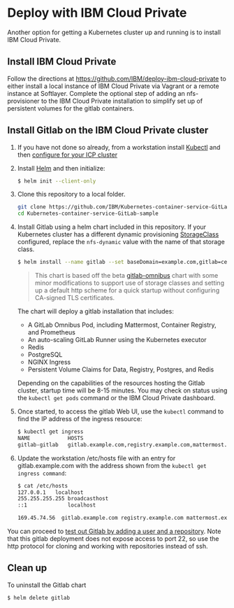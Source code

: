 # Deploy with IBM Cloud Private

Another option for getting a Kubernetes cluster up and running is to install IBM Cloud Private.

## Install IBM Cloud Private

Follow the directions at https://github.com/IBM/deploy-ibm-cloud-private to either install a local instance of IBM Cloud Private via Vagrant or a remote instance at Softlayer. Complete the optional step of adding an nfs-provisioner to the IBM Cloud Private installation to simplify set up of persistent volumes for the gitlab containers.

## Install Gitlab on the IBM Cloud Private cluster

1.  If you have not done so already, from a workstation install [Kubectl](https://kubernetes.io/docs/tasks/tools/install-kubectl/) and then [configure for your ICP cluster](https://github.com/IBM/deploy-ibm-cloud-private#accessing-ibm-cloud-private)

2.  Install [Helm](https://github.com/kubernetes/helm) and then initialize:

    ```bash
    $ helm init --client-only
    ```

3.  Clone this repository to a local folder.

    ```bash
    git clone https://github.com/IBM/Kubernetes-container-service-GitLab-sample.git
    cd Kubernetes-container-service-GitLab-sample
    ```

4.  Install Gitlab using a helm chart included in this repository. If your Kubernetes cluster has a different dynamic provisioning [StorageClass](https://kubernetes.io/docs/concepts/storage/persistent-volumes/#storageclasses) configured, replace the `nfs-dynamic` value with the name of that storage class.

    ```bash
    $ helm install --name gitlab --set baseDomain=example.com,gitlab=ce,legoEmail=fake@fake.com,provider=,gitlabConfigStorageClass=nfs-dynamic,gitlabDataStorageClass=nfs-dynamic,gitlabRegistryStorageClass=nfs-dynamic,postgresStorageClass=nfs-dynamic,redisStorageClass=nfs-dynamic,externalScheme=http charts/gitlab-omnibus
    ```

    > This chart is based off the beta [gitlab-omnibus](https://gitlab.com/charts/charts.gitlab.io/tree/master/charts/gitlab-omnibus) chart with some minor modifications to support use of storage classes and setting up a default http scheme for a quick startup without configuring CA-signed TLS certificates.

    The chart will deploy a gitlab installation that includes:

    *   A GitLab Omnibus Pod, including Mattermost, Container Registry, and Prometheus
    *   An auto-scaling GitLab Runner using the Kubernetes executor
    *   Redis
    *   PostgreSQL
    *   NGINX Ingress
    *   Persistent Volume Claims for Data, Registry, Postgres, and Redis

    Depending on the capabilities of the resources hosting the Gitlab cluster, startup time will be 8-15 minutes. You may check on status using the `kubectl get pods` command or the IBM Cloud Private dashboard.

5.  Once started, to access the gitlab Web UI, use the `kubectl` command to find the IP address of the ingress resource:

    ```bash
    $ kubectl get ingress
    NAME            HOSTS                                                                        ADDRESS        PORTS     AGE
    gitlab-gitlab   gitlab.example.com,registry.example.com,mattermost.example.com + 1 more...   169.45.74.56   80, 443   31s
    ```

6.  Update the workstation /etc/hosts file with an entry for gitlab.example.com with the address shown from the `kubectl get ingress command`:

    ```bash
    $ cat /etc/hosts
    127.0.0.1	localhost
    255.255.255.255	broadcasthost
    ::1             localhost

    169.45.74.56  gitlab.example.com registry.example.com mattermost.example.com
    ```

You can proceed to [test out Gitlab by adding a user and a repository](https://github.com/IBM/Kubernetes-container-service-GitLab-sample/blob/master/docs/using-gitlab.md). Note that this gitlab deployment does not expose access to port 22, so use the http protocol for cloning and working with repositories instead of ssh.

## Clean up

To uninstall the Gitlab chart

```bash
$ helm delete gitlab
```
